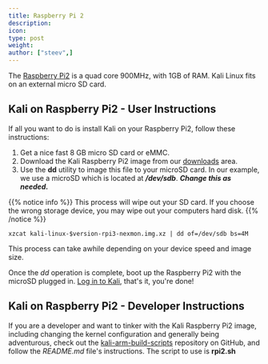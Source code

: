 ```yaml
---
title: Raspberry Pi 2
description:
icon:
type: post
weight:
author: ["steev",]
---
```


The [Raspberry Pi2](https://www.raspberrypi.org/products/raspberry-pi-2-model-b/) is a quad core 900MHz, with 1GB of RAM. Kali Linux fits on an external micro SD card.

## Kali on Raspberry Pi2 - User Instructions

If all you want to do is install Kali on your Raspberry Pi2, follow these instructions:

1. Get a nice fast 8 GB micro SD card or eMMC.
2. Download the Kali Raspberry Pi2 image from our [downloads](https://www.offensive-security.com/kali-linux-arm-images/) area.
3. Use the **dd** utility to image this file to your microSD card. In our example, we use a microSD which is located at **_/dev/sdb_**. **_Change this as needed._**

{{% notice info %}}
This process will wipe out your SD card. If you choose the wrong storage device, you may wipe out your computers hard disk.
{{% /notice %}}

```
xzcat kali-linux-$version-rpi3-nexmon.img.xz | dd of=/dev/sdb bs=4M
```

This process can take awhile depending on your device speed and image size.

Once the _dd_ operation is complete, boot up the Raspberry Pi2 with the microSD plugged in. [Log in to Kali](/docs/introduction/default-credentials/), that's it, you're done!

## Kali on Raspberry Pi2 - Developer Instructions

If you are a developer and want to tinker with the Kali Raspberry Pi2 image, including changing the kernel configuration and generally being adventurous, check out the [kali-arm-build-scripts](https://gitlab.com/kalilinux/build-scripts/kali-arm) repository on GitHub, and follow the _README.md_ file's instructions. The script to use is **rpi2.sh**
